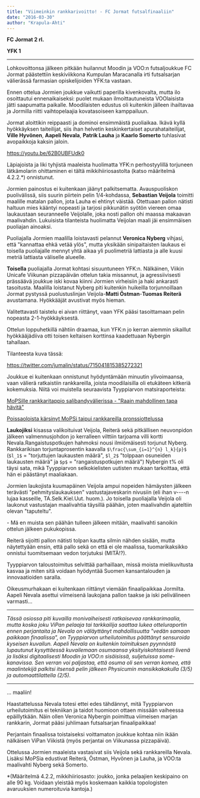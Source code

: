 ```yaml
---
title: "Viimeinkin rankkarivoitto! - FC Jormat futsalfinaaliin"
date: "2016-03-30"
author: "Krapula-Ahti"
---
```


**FC Jormat   2 rl.**

**YFK                1**

* * *

Lohkovoittonsa jälkeen pitkään huilannut Moodin ja VOO:n futsaljoukkue FC Jormat päästettiin keskiviikkona Kumpulan Maracanalla irti futsalsarjan välierässä farmasian opiskelijoiden YFK:ta vastaan.

Ennen ottelua Jormien joukkue vaikutti paperilla kivenkovalta, mutta ilo osoittautui ennenaikaiseksi: puolet mukaan ilmoittautuneista VOOlaisista jätti saapumatta paikalle. Moodilaisten edustus oli kuitenkin jälleen ihailtavaa ja Jormilla riitti vaihtopelaajia kovatasoiseen kamppailuun.

Jormat aloittikin reippaasti ja dominoi ensimmäistä puoliaikaa. Ikävä kyllä hyökkäyksen taiteilijat, siis ihan helvetin keskinkertaiset apurahataiteilijat, **Ville Hyvönen**, **Aapeli Nevala**, **Patrik Lauha** ja **Kaarlo Somerto** tuhlasivat avopaikkoja kaksin jaloin.

https://youtu.be/62B0UBFUdk0

Läpiajoista ja liki tyhjistä maaleista huolimatta YFK:n perhostyylillä torjuneen lätkämolarin ohittaminen ei tältä mikkihiiriosastolta (katso määritelmä 4.2.2.\*) onnistunut.

Jormien painostus ei kuitenkaan jäänyt palkitsematta. Avauspuoliskon puolivälissä, siis suurin piirtein pelin 1/4-kohdassa, **Sebastian Veijola** toimitti maalille matalan pallon, jota Lauha ei ehtinyt väistää. Otettuaan pallon nätisti haltuun mies kääntyi nopeasti ja tarjosi pikkunätin syötön viereen omaa laukaustaan seuranneelle Veijolalle, joka nosti pallon ohi maassa makaavan maalivahdin. Lukuisista tilanteista huolimatta Veijolan maali jäi ensimmäisen puoliajan ainoaksi.

Puoliajalla Jormien maalilla loistavasti pelannut **Veronica Nyberg** vihjasi, että "kannattaa ehkä vetää ylös", mutta yksikään sinipaitaisten laukaus ei toisella puoliajalle mennyt yhtä aikaa yli puolimetriä lattiasta ja alle kuusi metriä lattiasta väliselle alueelle.

**Toisella** puoliajalla Jormat kohtasi sisuuntuneen YFK:n. Nälkäinen, Viikin Unicafe Viikunan pizzapäivän ottelun takia missannut, ja agressiivisesti prässäävä joukkue iski kovaa kiinni Jormien virheisiin ja haki ankarasti tasoitusta. Maalilla loistanut Nyberg piti kuitenkin huikeilla torjunnoillaan Jormat pystyssä puolustuslinjan Veijola-**Matti Östman**\-**Tuomas Reiterä** avustamana. Hyökkääjät avustivat myös hieman.

Valitettavasti taistelu ei aivan riittänyt, vaan YFK pääsi tasoittamaan pelin nopeasta 2-1-hyökkäyksestä.

Ottelun loppuhetkillä nähtiin draamaa, kun YFK:n jo kerran aiemmin sikaillut hyökkääjädiiva otti toisen keltaisen korttinsa kaadettuaan Nybergin tahallaan.

Tilanteesta kuva tässä:

https://twitter.com/jumalin/status/715041815385272321

Joukkue ei kuitenkaan onnistunut hyödyntämään minuutin ylivoimaansa, vaan välierä ratkaistiin rankkareilla, joista moodilaisilla oli etukäteen kitkeriä kokemuksia. Niitä voi muistella seuraavista Tyyppiarvon matsiraporteista:

[MoPSille rankkaritappio salibandyvälierissa - "Raain mahdollinen tapa hävitä"](../2016-03-04-mopsille-rankkaritappio-salibandyvalierissa-raain-mahdollinen-tapa-havita/)

[Poissaoloista kärsinyt MoPSi taipui rankkareilla pronssiottelussa](../2016-03-16-poissaoloista-karsinyt-mopsi-taipui-rankkareilla-pronssiottelussa/)

**Laukojiksi** kisassa valikoituivat Veijola, Reiterä sekä pitkällisen neuvonpidon jälkeen valmennusjohdon jo kerralleen vilttiin tarjoama villi kortti Nevala.Rangaistuspotkujen hahmoksi nousi ilmiömäisesti torjunut Nyberg. Rankkarikisan torjuntaprosentin kaavalla `$\frac{\sum_{i=1}^{n} l_k}{p}$` (`$l_1$` = "torjuttujen laukausten määrä", `$l_2$` "tolppaan osuneiden laukausten määrä" ja `$p$` = "rangaistuspotkujen määrä") Nybergin t% oli täysi sata, mikä Tyyppiarvon selkokielisten uutisten mukaan tarkoittaa, että hän ei päästänyt maaliakaan.

Jormien laukojista kuumapäinen Veijola ampui nopeiden hämäysten jälkeen terävästi "pehmityslaukauksen" vastustajaveskarin nivusiin (eli ihan v----n lujaa kasseille, TA.Selk.Kiel.Uut. huom.). Jo toisella puoliajalla Veijola oli laukonut vastustajan maalivahtia täysillä päähän, joten maalivahdin ajateltiin olevan "taputeltu".

\- Mä en muista sen päähän tulleen jälkeen mitään, maalivahti sanoikin ottelun jälkeen pukukopissa.

Reiterä sijoitti pallon nätisti tolpan kautta silmin nähden sisään, mutta näytettyään ensin, että pallo sekä on että ei ole maalissa, tuomarikaksikko onnistui tuomitsemaan vedon torjutuksi (MITÄ!?).

Tyyppiarvon taloustoimitus selvittää parhaillaan, missä moista mielikuvitusta kasvaa ja miten sitä voidaan hyödyntää Suomen kansantalouden ja innovaatioiden saralla.

Oikeusmurhakaan ei kuitenkaan riittänyt viemään finaalipaikkaa Jormilta. Aapeli Nevala asettui viimeisenä laukojana pallon taakse ja iski pelivälineen varmasti...

* * *

_Tässä osiossa piti kuvailla monivaiheisesti ratkaisevaa rankkarimaalia, mutta koska joku ViPan pelaaja tai tarkkailija saattaa lukea otteluraportin ennen perjantaita ja Nevala on väläyttänyt mahdollisuutta "vedän samaan paikkaan finaalissa", on Tyyppiarvon urheilutoimitus päättänyt sensuroida kyseisen kuvailun. Aapeli Nevala on kuitenkin toimituksen pyynnöstä lupautunut kysyttäessä kuvailemaan osumaansa yksityiskohtaisesti livenä ja lisäksi digitaalisesti Moodin ja VOO:n sisäisissä, suljetuissa some-kanavissa. Sen verran voi paljastaa, että osuma oli sen verran komea, että maalintekijä palkitsi itsensä pelin jälkeen Physicumin mansikkakakulla (3/5) ja automaattilattella (2/5)._ <!-- _Niistä kuva tässä:_
\[caption id="" align="alignnone" width="435"\]![](http://gdurl.com/Ayda) 6,30 e.\[/caption\] -->

* * *

... maaliin!

Haastattelussa Nevala totesi ettei edes tähdännyt, mitä Tyyppiarvon urheilutoimitus ei tekniikan ja taidot huomioon ottaen missään vaiheessa epäillytkään. Näin ollen Veronica Nybergin poimittua viimeisen marjan  rankkarin, Jormat pääsi juhlimaan futsalsarjan finaalipaikkaa!

Perjantain finaalissa toistaiseksi voittamaton joukkue kohtaa niin ikään nälkäisen ViPan Viikistä (myös perjantai on Viikunassa pizzapäivä).

Ottelussa Jormien maaleista vastasivat siis Veijola sekä rankkareilla Nevala. Lisäksi MoPSia edustivat Reiterä, Östman, Hyvönen ja Lauha, ja VOO:ta maalivahti Nyberg sekä Somerto.

\*(Määritelmä 4.2.2, mikkihiiriosasto: joukko, jonka pelaajien keskipaino on alle 90 kg. Voidaan yleistää myös koskemaan kaikkia topologisten avaruuksien numeroituvia kantoja.)
